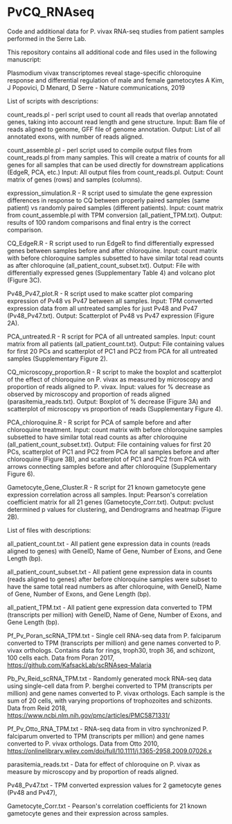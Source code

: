 # PvCQ_RNAseq
Code and additional data for P. vivax RNA-seq studies from patient samples performed in the Serre Lab.

This repository contains all additional code and files used in the following manuscript:

Plasmodium vivax transcriptomes reveal stage-specific chloroquine response and differential regulation of male and female gametocytes
A Kim, J Popovici, D Menard, D Serre - Nature communications, 2019

List of scripts with descriptions:

count_reads.pl - perl script used to count all reads that overlap annotated genes, taking into account read length and gene structure. Input: Bam file of reads aligned to genome, GFF file of genome annotation. Output: List of all annotated exons, with number of reads aligned.

count_assemble.pl - perl script used to compile output files from count_reads.pl from many samples. This will create a matrix of counts for all genes for all samples that can be used directly for downstream applications (EdgeR, PCA, etc.) Input: All output files from count_reads.pl. Output: Count matrix of genes (rows) and samples (columns).

expression_simulation.R - R script used to simulate the gene expression differences in response to CQ between properly paired samples (same patient) vs randomly paired samples (different patients). Input: count matrix from count_assemble.pl with TPM conversion (all_patient_TPM.txt). Output: results of 100 random comparisons and final entry is the correct comparison.

CQ_EdgeR.R - R script used to run EdgeR to find differentially expressed genes between samples before and after chloroquine. Input: count matrix with before chloroquine samples subsetted to have similar total read counts as after chloroquine (all_patient_count_subset.txt). Output: File with differentially expressed genes (Supplementary Table 4) and volcano plot (Figure 3C).

Pv48_Pv47_plot.R - R script used to make scatter plot comparing expression of Pv48 vs Pv47 between all samples. Input: TPM converted expression data from all untreated samples for just Pv48 and Pv47 (Pv48_Pv47.txt). Output: Scatterplot of Pv48 vs Pv47 expression (Figure 2A).

PCA_untreated.R - R script for PCA of all untreated samples. Input: count matrix from all patients (all_patient_count.txt). Output: File containing values for first 20 PCs and scatterplot of PC1 and PC2 from PCA for all untreated samples (Supplementary Figure 2).

CQ_microscopy_proportion.R - R script to make the boxplot and scatterplot of the effect of chloroquine on P. vivax as measured by microscopy and proportion of reads aligned to P. vivax. Input: values for % decrease as observed by microscopy and proportion of reads aligned (parasitemia_reads.txt). Output: Boxplot of % decrease (Figure 3A) and scatterplot of microscopy vs proportion of reads (Supplementary Figure 4).

PCA_chloroquine.R - R script for PCA of sample before and after chloroquine treatment. Input: count matrix with before chloroquine samples subsetted to have similar total read counts as after chloroquine (all_patient_count_subset.txt). Output: File containing values for first 20 PCs, scatterplot of PC1 and PC2 from PCA for all samples before and after chloroquine (Figure 3B), and scatterplot of PC1 and PC2 from PCA with arrows connecting samples before and after chloroquine (Supplementary Figure 6).

Gametocyte_Gene_Cluster.R - R script for 21 known gametocyte gene expression correlation across all samples. Input: Pearson's correlation coefficient matrix for all 21 genes (Gametocyte_Corr.txt). Output: pvclust determined p values for clustering, and Dendrograms and heatmap (Figure 2B).

List of files with descriptions:

all_patient_count.txt - All patient gene expression data in counts (reads aligned to genes) with GeneID, Name of Gene, Number of Exons, and Gene Length (bp).

all_patient_count_subset.txt - All patient gene expression data in counts (reads aligned to genes) after before chloroquine samples were subset to have the same total read numbers as after chloroquine, with GeneID, Name of Gene, Number of Exons, and Gene Length (bp).

all_patient_TPM.txt - All patient gene expression data converted to TPM (transcripts per million) with GeneID, Name of Gene, Number of Exons, and Gene Length (bp).

Pf_Pv_Poran_scRNA_TPM.txt - Single cell RNA-seq data from P. falciparum converted to TPM (transcripts per million) and gene names converted to P. vivax orthologs. Contains data for rings, troph30, troph 36, and schizont, 100 cells each. Data from Poran 2017, https://github.com/KafsackLab/scRNAseq-Malaria 

Pb_Pv_Reid_scRNA_TPM.txt - Randomly generated mock RNA-seq data using single-cell data from P. berghei converted to TPM (transcripts per million) and gene names converted to P. vivax orthologs. Each sample is the sum of 20 cells, with varying proportions of trophozoites and schizonts. Data from Reid 2018, https://www.ncbi.nlm.nih.gov/pmc/articles/PMC5871331/

Pf_Pv_Otto_RNA_TPM.txt - RNA-seq data from in vitro synchronized P. falciparum onverted to TPM (transcripts per million) and gene names converted to P. vivax orthologs. Data from Otto 2010, https://onlinelibrary.wiley.com/doi/full/10.1111/j.1365-2958.2009.07026.x

parasitemia_reads.txt - Data for effect of chloroquine on P. vivax as measure by microscopy and by proportion of reads aligned.

Pv48_Pv47.txt - TPM converted expression values for 2 gametocyte genes (Pv48 and Pv47),

Gametocyte_Corr.txt - Pearson's correlation coefficients for 21 known gametocyte genes and their expression across samples.



